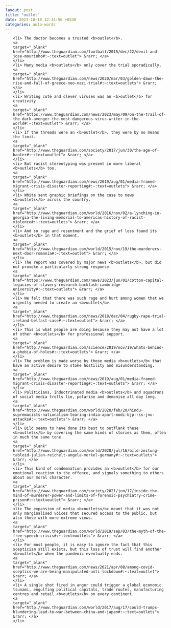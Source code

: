 ```yaml
---
layout: post
title: "outlet"
date: 2023-10-10 12:34:56 +0530
categories: auto-words
---
```

<ol>

    <li> The doctor becomes a trusted <b>outlet</b>.
    <a 
    target="_blank" 
    href="http://www.theguardian.com/football/2015/dec/22/devil-and-jose-mourinho#:~:text=outlet"> &rarr; </a>
    </li>
    <li> Many media <b>outlets</b> only cover the trial sporadically.
    <a 
    target="_blank" 
    href="http://www.theguardian.com/news/2020/mar/03/golden-dawn-the-rise-and-fall-of-greece-neo-nazi-trial#:~:text=outlets"> &rarr; </a>
    </li>
    <li> Writing cute and clever viruses was an <b>outlet</b> for creativity.
    <a 
    target="_blank" 
    href="https://www.theguardian.com/news/2023/may/09/on-the-trail-of-the-dark-avenger-the-most-dangerous-virus-writer-in-the-world#:~:text=outlet"> &rarr; </a>
    </li>
    <li> If the threads were an <b>outlet</b>, they were by no means the limit.
    <a 
    target="_blank" 
    href="http://www.theguardian.com/society/2017/jun/30/the-age-of-banter#:~:text=outlet"> &rarr; </a>
    </li>
    <li> But racist stereotyping was present in more liberal <b>outlets</b> too.
    <a 
    target="_blank" 
    href="http://www.theguardian.com/news/2019/aug/01/media-framed-migrant-crisis-disaster-reporting#:~:text=outlets"> &rarr; </a>
    </li>
    <li> White sent graphic briefings on the case to news <b>outlets</b> across the country.
    <a 
    target="_blank" 
    href="http://www.theguardian.com/world/2016/nov/02/a-lynching-in-georgia-the-living-memorial-to-americas-history-of-racist-violence#:~:text=outlets"> &rarr; </a>
    </li>
    <li> And so rage and resentment and the grief of loss found its <b>outlet</b> in that moment.
    <a 
    target="_blank" 
    href="http://www.theguardian.com/world/2015/nov/19/the-murderers-next-door-romania#:~:text=outlet"> &rarr; </a>
    </li>
    <li> The report was covered by major news <b>outlets</b>, but did not provoke a particularly strong response.
    <a 
    target="_blank" 
    href="https://www.theguardian.com/news/2023/jun/01/cotton-capital-legacies-of-slavery-research-backlash-cambridge-university#:~:text=outlets"> &rarr; </a>
    </li>
    <li> We felt that there was such rage and hurt among women that we urgently needed to create an <b>outlet</b>.
    <a 
    target="_blank" 
    href="http://www.theguardian.com/news/2018/dec/04/rugby-rape-trial-ireland-belfast-case#:~:text=outlet"> &rarr; </a>
    </li>
    <li> This is what people are doing because they may not have a lot of other <b>outlets</b> for professional support.
    <a 
    target="_blank" 
    href="http://www.theguardian.com/science/2019/nov/19/whats-behind-a-phobia-of-holes#:~:text=outlets"> &rarr; </a>
    </li>
    <li> The problem is made worse by those media <b>outlets</b> that have an active desire to stoke hostility and misunderstanding.
    <a 
    target="_blank" 
    href="http://www.theguardian.com/news/2019/aug/01/media-framed-migrant-crisis-disaster-reporting#:~:text=outlets"> &rarr; </a>
    </li>
    <li> Politicians, indoctrinated media <b>outlets</b> and squadrons of social media trolls lie, polarise and demonise all day long.
    <a 
    target="_blank" 
    href="http://www.theguardian.com/world/2020/feb/20/hindu-supremacists-nationalism-tearing-india-apart-modi-bjp-rss-jnu-attacks#:~:text=outlets"> &rarr; </a>
    </li>
    <li> Bild seems to have done its best to outflank these <b>outlets</b> by covering the same kinds of stories as them, often in much the same tone.
    <a 
    target="_blank" 
    href="http://www.theguardian.com/world/2020/jul/16/bild-zeitung-tabloid-julian-reichelt-angela-merkel-germany#:~:text=outlets"> &rarr; </a>
    </li>
    <li> This kind of condemnation provides an <b>outlet</b> for our emotional reaction to the offence, and signals something to others about our moral character.
    <a 
    target="_blank" 
    href="http://www.theguardian.com/society/2021/jun/17/inside-the-mind-of-murderer-power-and-limits-of-forensic-psychiatry-crime-prison#:~:text=outlet"> &rarr; </a>
    </li>
    <li> The expansion of media <b>outlets</b> meant that it was not only marginalised voices that secured access to the public, but also those with more extreme views.
    <a 
    target="_blank" 
    href="http://www.theguardian.com/world/2019/sep/03/the-myth-of-the-free-speech-crisis#:~:text=outlets"> &rarr; </a>
    </li>
    <li> For most people, it is easy to ignore the fact that this scepticism still exists, but this loss of trust will find another <b>outlet</b> when the pandemic eventually ends.
    <a 
    target="_blank" 
    href="http://www.theguardian.com/news/2021/apr/08/among-covid-sceptics-we-are-being-manipulated-anti-lockdown#:~:text=outlet"> &rarr; </a>
    </li>
    <li> A single shot fired in anger could trigger a global economic tsunami, engulfing political capitals, trade routes, manufacturing centres and retail <b>outlets</b> on every continent.
    <a 
    target="_blank" 
    href="http://www.theguardian.com/world/2017/aug/17/could-trumps-blundering-lead-to-war-between-china-and-japan#:~:text=outlets"> &rarr; </a>
    </li>